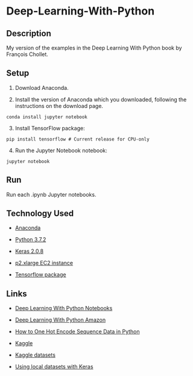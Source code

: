 
# Deep-Learning-With-Python

## Description

My version of the examples in the Deep Learning With Python book by François Chollet.

## Setup

1. Download Anaconda.

2. Install the version of Anaconda which you downloaded, following the instructions on the download page.
```
conda install jupyter notebook
```

3. Install TensorFlow package:
```
pip install tensorflow # Current release for CPU-only
```

4. Run the Jupyter Notebook notebook:
```
jupyter notebook
```

## Run

Run each .ipynb Jupyter notebooks.

## Technology Used

- [Anaconda](https://www.anaconda.com/)

- [Python 3.7.2](https://www.python.org/)

- [Keras 2.0.8](https://keras.io/)

- [p2.xlarge EC2 instance](https://aws.amazon.com/fr/ec2/instance-types/p2/)

- [Tensorflow package](https://www.tensorflow.org/install/#overview)

## Links

- [Deep Learning With Python Notebooks](https://github.com/fchollet/deep-learning-with-python-notebooks)

- [Deep Learning With Python Amazon](https://www.amazon.ca/dp/1617294438/ref=cm_sw_r_cp_apa_i_SfdjCb4CFBTJX)

- [How to One Hot Encode Sequence Data in Python](https://machinelearningmastery.com/how-to-one-hot-encode-sequence-data-in-python/)

- [Kaggle](https://www.kaggle.com/)

- [Kaggle datasets](https://www.kaggle.com/datasets)

- [Using local datasets with Keras](https://www.kaggle.com/fchollet/simple-deep-mlp-with-keras)
